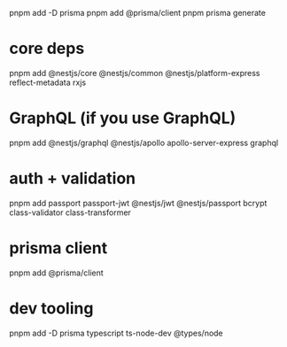 pnpm add -D prisma
pnpm add @prisma/client
pnpm prisma generate

# core deps
pnpm add @nestjs/core @nestjs/common @nestjs/platform-express reflect-metadata rxjs

# GraphQL (if you use GraphQL)
pnpm add @nestjs/graphql @nestjs/apollo apollo-server-express graphql

# auth + validation
pnpm add passport passport-jwt @nestjs/jwt @nestjs/passport bcrypt class-validator class-transformer

# prisma client
pnpm add @prisma/client

# dev tooling
pnpm add -D prisma typescript ts-node-dev @types/node

